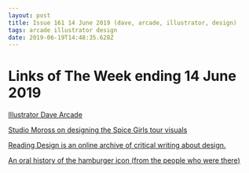```yaml
---
layout: post
title: Issue 161 14 June 2019 (dave, arcade, illustrator, design)
tags: arcade illustrator design
date: 2019-06-19T14:48:35.628Z
---
```

# Links of The Week ending 14 June 2019

<a title="Illustrator - Dave Arcade" target="_blank" href="https://www.behance.net/davearcade">Illustrator Dave Arcade</a>

<a href="https://www.itsnicethat.com/articles/kate-moross-lee-lodge-jason-sherwood-tim-routledge-spice-girls-tour-graphic-design-040619" target="_blank">Studio Moross on designing the Spice Girls tour visuals</a>

<a title="Reading Design" href="https://www.readingdesign.org" target="_blank">Reading Design is an online archive of critical writing about design.</a>

<a href="https://www.invisionapp.com/inside-design/an-oral-history-of-the-hamburger-icon-from-the-people-who-were-there/" title="An oral history of the hamburger icon (from the people who were there)" alt="An oral history of the hamburger icon (from the people who were there)" target="_blank">An oral history of the hamburger icon (from the people who were there)</a>